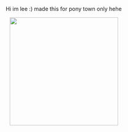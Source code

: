 <p align="center">
 Hi im lee :) made this for pony town only hehe
<br>
 <p align="center">
<img wdth="300" height="283" src="https://github.com/user-attachments/assets/51d3556f-5e57-49fe-8b4f-446a104f727c">
 </p>
